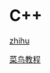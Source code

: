 # C++

[zhihu](https://zhuanlan.zhihu.com/p/114543112)

[菜鸟教程](https://www.runoob.com/cplusplus/cpp-tutorial.html)